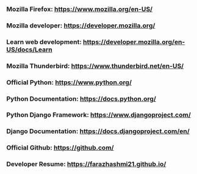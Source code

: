 ### Mozilla Firefox: https://www.mozilla.org/en-US/
### Mozilla developer: https://developer.mozilla.org/
### Learn web development: https://developer.mozilla.org/en-US/docs/Learn
### Mozilla Thunderbird: https://www.thunderbird.net/en-US/
### Official Python: https://www.python.org/
### Python Documentation: https://docs.python.org/
### Python Django Framework: https://www.djangoproject.com/
### Django Documentation: https://docs.djangoproject.com/en/
### Official Github: https://github.com/
### Developer Resume: https://farazhashmi21.github.io/
